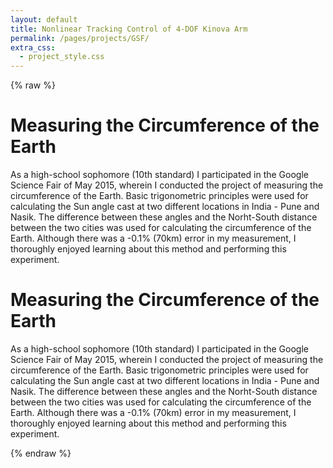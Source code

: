 ```yaml
---
layout: default
title: Nonlinear Tracking Control of 4-DOF Kinova Arm
permalink: /pages/projects/GSF/
extra_css:
  - project_style.css
---
```

{% raw %}
<!-- paste the body from GSF.html here -->
<div class="content_desktop">
    <div class="projects">
        <h1>Measuring the Circumference of the Earth</h1>
        <p>
            As a high-school sophomore (10th standard) I participated in the Google Science Fair of May 2015, wherein I conducted the project of measuring the circumference 
            of the Earth. Basic trigonometric principles were used for calculating the Sun angle cast at two different locations in India - Pune and Nasik. The difference between 
            these angles and the Norht-South distance between the two cities was used for calculating the circumference of the Earth. Although there was a -0.1% (70km) error in my 
            measurement, I thoroughly enjoyed learning about this method and performing this experiment.
        </p>
    </div>
    <!-- <div class="project-photo">
        <img src="assets/NPR-STAR.png">
    </div> -->
</div>
<!-- Page content for mobile-->
<div class="content_mobile">
    <div class="projects_mobile">
        <h1>Measuring the Circumference of the Earth</h1>
        <p>
            As a high-school sophomore (10th standard) I participated in the Google Science Fair of May 2015, wherein I conducted the project of measuring the circumference 
            of the Earth. Basic trigonometric principles were used for calculating the Sun angle cast at two different locations in India - Pune and Nasik. The difference between 
            these angles and the Norht-South distance between the two cities was used for calculating the circumference of the Earth. Although there was a -0.1% (70km) error in my 
            measurement, I thoroughly enjoyed learning about this method and performing this experiment.
        </p>
    </div>
    <!-- <div class="project-photo">
        <img src="assets/NPR-STAR.png">
    </div> -->
</div>
{% endraw %}